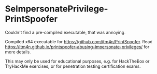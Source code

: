 # SeImpersonatePrivilege-PrintSpoofer
Couldn't find a pre-compiled executable, that was annoying.

Compiled x64 executable for <https://github.com/itm4n/PrintSpoofer>.
Read <https://itm4n.github.io/printspoofer-abusing-impersonate-privileges/> for more details.

This may only be used for educational purposes, e.g. for HackTheBox or TryHackMe exercises, or for penetration testing certification exams.

